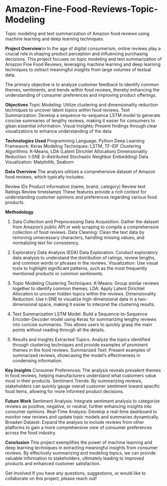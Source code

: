 # Amazon-Fine-Food-Reviews-Topic-Modeling
Topic modeling and text summarization of Amazon food reviews using machine learning and deep learning techniques.

**Project Overview**\n
In the age of digital consumerism, online reviews play a crucial role in shaping product perception and influencing purchasing decisions. This project focuses on topic modeling and text summarization of Amazon Fine Food Reviews, leveraging machine learning and deep learning techniques to extract meaningful insights from large volumes of textual data.

The primary objective is to analyze customer feedback to identify common themes, sentiments, and trends within food reviews, thereby enhancing the understanding of consumer preferences and improving product offerings.

**Objectives**
Topic Modeling: Utilize clustering and dimensionality reduction techniques to uncover latent topics within food reviews.
Text Summarization: Develop a sequence-to-sequence LSTM model to generate concise summaries of lengthy reviews, making it easier for consumers to glean essential information.
Visual Insights: Present findings through clear visualizations to enhance understanding of the data.

**Technologies Used**
Programming Language: Python
Deep Learning Framework: Keras
Modeling Techniques: LSTM, TF-IDF
Clustering Algorithms: K-Means, LDA (Latent Dirichlet Allocation)
Dimensionality Reduction: t-SNE (t-distributed Stochastic Neighbor Embedding)
Data Visualization: Matplotlib, Seaborn

**Data Overview**
The analysis utilizes a comprehensive dataset of Amazon food reviews, which typically includes:

Review IDs
Product information (name, brand, category)
Review text
Ratings
Review timestamps
These features provide a rich context for understanding customer opinions and preferences regarding various food products.

**Methodology**
1. Data Collection and Preprocessing
Data Acquisition: Gather the dataset from Amazon’s public API or web scraping to compile a comprehensive collection of food reviews.
Data Cleaning: Clean the text data by removing unnecessary characters, handling missing values, and normalizing text for consistency.

2. Exploratory Data Analysis (EDA)
Data Exploration: Conduct exploratory data analysis to understand the distribution of ratings, review lengths, and common words or phrases in the reviews.
Visualization: Use visual tools to highlight significant patterns, such as the most frequently mentioned products or common sentiments.

3. Topic Modeling
Clustering Techniques:
K-Means: Group similar reviews together to identify common themes.
LDA: Apply Latent Dirichlet Allocation to uncover hidden topics within the reviews.
Dimensionality Reduction: Use t-SNE to visualize high-dimensional data in a two-dimensional space, making it easier to interpret the clustering results.

4. Text Summarization
LSTM Model: Build a Sequence-to-Sequence Encoder-Decoder model using Keras for summarizing lengthy reviews into concise summaries. This allows users to quickly grasp the main points without reading through all the details.

5. Results and Insights
Extracted Topics: Analyze the topics identified through clustering techniques and provide examples of prominent themes in the food reviews.
Summarized Text: Present examples of summarized reviews, showcasing the model’s effectiveness in condensing information.

**Key Insights**
Consumer Preferences: The analysis reveals prevalent themes in food reviews, helping manufacturers understand what customers value most in their products.
Sentiment Trends: By summarizing reviews, stakeholders can quickly gauge overall customer sentiment toward specific food items, allowing for more informed product decisions.

**Future Work**
Sentiment Analysis: Integrate sentiment analysis to categorize reviews as positive, negative, or neutral, further enhancing insights into consumer opinions.
Real-Time Analysis: Develop a real-time dashboard to monitor new reviews and update topic models and summaries dynamically.
Broaden Dataset: Expand the analysis to include reviews from other platforms to gain a more comprehensive view of consumer preferences across the food industry.

**Conclusion**
This project exemplifies the power of machine learning and deep learning techniques in extracting meaningful insights from consumer reviews. By effectively summarizing and modeling topics, we can provide valuable information to stakeholders, ultimately leading to improved products and enhanced customer satisfaction.

Get Involved
If you have any questions, suggestions, or would like to collaborate on this project, please reach out!
